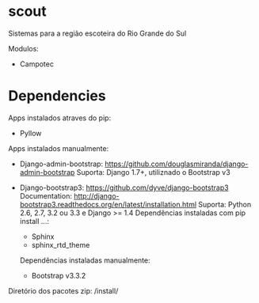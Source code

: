 # scout
Sistemas para a região escoteira do Rio Grande do Sul

Modulos:
- Campotec

# Dependencies


Apps instalados atraves do pip:
 - Pyllow

Apps instalados manualmente:

 - Django-admin-bootstrap: https://github.com/douglasmiranda/django-admin-bootstrap
    Suporta: Django 1.7+, utiliznado o Bootstrap v3

 - Django-bootstrap3: https://github.com/dyve/django-bootstrap3
    Documentation: http://django-bootstrap3.readthedocs.org/en/latest/installation.html
    Suporta: Python 2.6, 2.7, 3.2 ou 3.3 e Django >= 1.4
    Dependências instaladas com pip install ...:
    - Sphinx
    - sphinx_rtd_theme

    Dependências instaladas manualmente:
    - Bootstrap v3.3.2

Diretório dos pacotes zip: /install/
